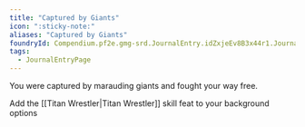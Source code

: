 ```yaml
---
title: "Captured by Giants"
icon: ":sticky-note:"
aliases: "Captured by Giants"
foundryId: Compendium.pf2e.gmg-srd.JournalEntry.idZxjeEv8B3x44r1.JournalEntryPage.JjFQTBTnmocXO2T1
tags:
  - JournalEntryPage
---
```

You were captured by marauding giants and fought your way free.

Add the [[Titan Wrestler|Titan Wrestler]] skill feat to your background options